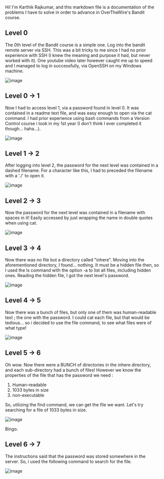 Hi! I'm Karthik Rajkumar, and this markdown file is a documentation of the problems I have to solve in order to advance in OverTheWire's Bandit course.

<h2>Level 0</h2>

The 0th level of the Bandit course is a simple one. Log into the bandit remote server via SSH. This was a bit tricky to me since I had no prior experience with SSH (I knew the meaning and purpose it had, but never worked with it). One youtube video later however caught me up to speed and I managed to log in successfully, via OpenSSH on my Windows machine.

![image](https://github.com/user-attachments/assets/7f0585e5-84a2-4b22-b82f-b7aac0209fa5)

<h2>Level 0 -> 1</h2>

Now I had to access level 1, via a password found in level 0. It was contained in a readme text file, and was easy enough to open via the cat command. I had prior experience using bash commands from a Version Control course i took in my 1st year (I don't think I ever completed it though... haha...).

![image](https://github.com/user-attachments/assets/77e19f21-ddd0-46cf-90b9-7bc86e54d636)

<h2>Level 1 -> 2</h2>

After logging into level 2, the password for the next level was contained in a dashed filename. For a character like this, I had to preceded the filename with a './' to open it.

![image](https://github.com/user-attachments/assets/a2723f56-cd23-4437-b5a4-5edc34ee03c6)

<h2>Level 2 -> 3</h2>

Now the password for the next level was contained in a filename with spaces in it! Easily accessed by just wrapping the name in double quotes when using cat.

![image](https://github.com/user-attachments/assets/16ae4a5d-49ee-44e7-9ebc-589f8836ee1d)

<h2>Level 3 -> 4</h2>

Now there was no file but a directory called "inhere". Moving into the aforementioned directory, I found... nothing. It must be a hidden file then, so I used the ls command with the option -a to list all files, including hidden ones. Reading the hidden file, I got the next level's password.

![image](https://github.com/user-attachments/assets/b4973933-bfc6-4841-8c77-b1c78e4ac11b)

<h2>Level 4 -> 5</h2>

Now there was a bunch of files, but only one of them was human-readable text ; the one with the password. I could cat each file, but that would be tedious... so i decided to use the file command, to see what files were of what type!

![image](https://github.com/user-attachments/assets/5608b9c8-310d-4bdb-8fdf-fa9f88bfc426)

<h2>Level 5 -> 6</h2>

Oh wow. Now there were a BUNCH of directories in the inhere directory, and each sub-directory had a bunch of files! However we know the properties of the file that has the password we need : 
1. Human-readable
2. 1033 bytes in size
3. non-executable

So, utilizing the find command, we can get the file we want. Let's try searching for a file of 1033 bytes in size.

![image](https://github.com/user-attachments/assets/59b0e874-b800-475f-9bce-e0163d898aa1)

Bingo.

<h2>Level 6 -> 7</h2>

The instructions said that the password was stored somewhere in the server. So, i used the following command to search for the file. 

![image](https://github.com/user-attachments/assets/8eac1072-503b-4fa1-a8a9-502d76b46fb8)

